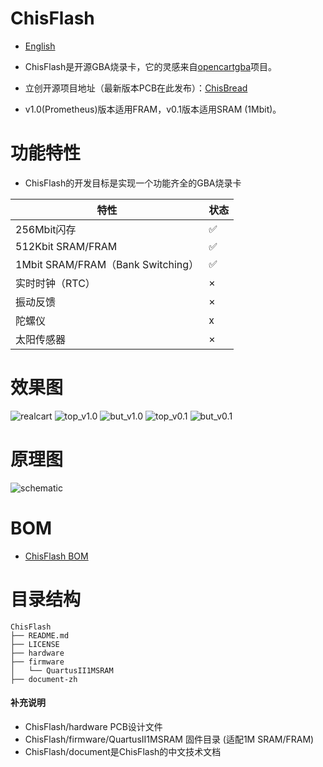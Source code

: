 
# ChisFlash

- [English](README-en.md)

- ChisFlash是开源GBA烧录卡，它的灵感来自[opencartgba](https://github.com/laqieer/opencartgba)项目。
- 立创开源项目地址（最新版本PCB在此发布）：[ChisBread](https://oshwhub.com/chisbread/works)
- v1.0(Prometheus)版本适用FRAM，v0.1版本适用SRAM (1Mbit)。

# 功能特性

- ChisFlash的开发目标是实现一个功能齐全的GBA烧录卡

| 特性 | 状态 |
| --- | --- |
| 256Mbit闪存 | ✅ |
| 512Kbit SRAM/FRAM | ✅ |
| 1Mbit SRAM/FRAM（Bank Switching） | ✅ |
| 实时时钟（RTC） | × |
| 振动反馈 | × |
| 陀螺仪 | x |
| 太阳传感器 | × |

# 效果图

![realcart](./images/realcart.png)
![top_v1.0](./images/top_v1.0.png)
![but_v1.0](./images/but_v1.0.png)
![top_v0.1](./images/top_v0.1.png)
![but_v0.1](./images/but_v0.1.png)

# 原理图

![schematic](./images/sch.png)

# BOM

- [ChisFlash BOM](BOM.md)

# 目录结构   

```
ChisFlash
├── README.md
├── LICENSE
├── hardware
├── firmware
│   └── QuartusII1MSRAM
├── document-zh
```

#### 补充说明

- ChisFlash/hardware PCB设计文件
- ChisFlash/firmware/QuartusII1MSRAM 固件目录 (适配1M SRAM/FRAM)
- ChisFlash/document是ChisFlash的中文技术文档
